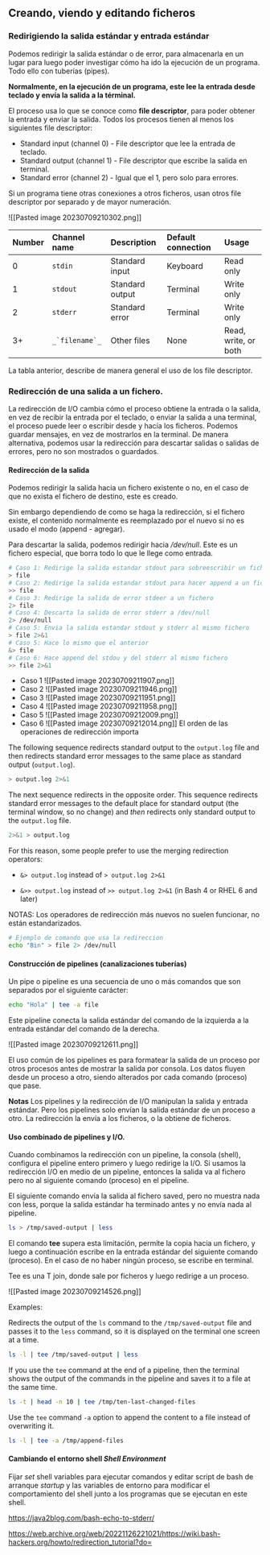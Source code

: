 
## Creando, viendo y editando ficheros

### Redirigiendo la salida estándar y entrada estándar

Podemos redirigir la salida estándar o de error, para almacenarla en un lugar para luego poder investigar cómo ha ido la ejecución de un programa. Todo ello con tuberías (pipes).

**Normalmente, en la ejecución de un programa, este lee la entrada desde teclado y envía la salida a la términal.**

El proceso usa lo que se conoce como **file descriptor**, para poder obtener la entrada y enviar la salida. Todos los procesos tienen al menos los siguientes file descriptor:
- Standard input (channel 0) - File descriptor que lee la entrada de teclado.
- Standard output (channel 1) - File descriptor que escribe la salida en terminal.
- Standard error (channel 2) - Igual que el 1, pero solo para errores.

Si un programa tiene otras conexiones a otros ficheros, usan otros file descriptor por separado y de mayor numeración.

![[Pasted image 20230709210302.png]]

|Number|Channel name|Description|Default connection|Usage|
|:--|:--|:--|:--|:--|
|0|`stdin`|Standard input|Keyboard|Read only|
|1|`stdout`|Standard output|Terminal|Write only|
|2|`stderr`|Standard error|Terminal|Write only|
|3+|``_`filename`_``|Other files|None|Read, write, or both|4

La tabla anterior, describe de manera general el uso de los file descriptor.

### Redirección de una salida a un fichero.

La redirección de I/O cambia cómo el proceso obtiene la entrada o la salida, en vez de recibir la entrada por el teclado, o enviar la salida a una terminal, el proceso puede leer o escribir desde y hacía los ficheros. Podemos guardar mensajes, en vez de mostrarlos en la terminal. De manera alternativa, podemos usar la redirección para descartar salidas o salidas de errores, pero no son mostrados o guardados.

#### Redirección de la salida

Podemos redirigir la salida hacia un fichero existente o no, en el caso de que no exista el fichero de destino, este es creado.

Sin embargo dependiendo de como se haga la redirección, si el fichero existe, el contenido normalmente es reemplazado por el nuevo si no es usado el modo (append - agregar). 

Para descartar la salida, podemos redirigir hacia */dev/null*. Este es un fichero especial, que borra todo lo que le llege como entrada.

```bash
# Caso 1: Redirige la salida estandar stdout para sobreescribir un fichero
> file
# Caso 2: Redirige la salida estandar stdout para hacer append a un fichero
>> file
# Caso 3: Redirige la salida de error stdeer a un fichero
2> file
# Caso 4: Descarta la salida de error stderr a /dev/null
2> /dev/null
# Caso 5: Envia la salida estandar stdout y stderr al mismo fichero
> file 2>&1
# Caso 5: Hace lo mismo que el anterior
&> file
# Caso 6: Hace append del stdou y del stderr al mismo fichero
>> file 2>&1
```

- Caso 1
![[Pasted image 20230709211907.png]]
- Caso 2
![[Pasted image 20230709211946.png]]
- Caso 3
![[Pasted image 20230709211951.png]]
- Caso 4
![[Pasted image 20230709211958.png]]
- Caso 5
![[Pasted image 20230709212009.png]]
- Caso 6
![[Pasted image 20230709212014.png]]
El orden de las operaciones de redirección importa

The following sequence redirects standard output to the `output.log` file and then redirects standard error messages to the same place as standard output (`output.log`).

```bash
> output.log 2>&1
```

The next sequence redirects in the opposite order. This sequence redirects standard error messages to the default place for standard output (the terminal window, so no change) and _then_ redirects only standard output to the `output.log` file.
```bash
2>&1 > output.log
```

For this reason, some people prefer to use the merging redirection operators:

-  `&> output.log` instead of `> output.log 2>&1`
    
-  `&>> output.log` instead of `>> output.log 2>&1` (in Bash 4 or RHEL 6 and later)

NOTAS: Los operadores de redirección más nuevos no suelen funcionar, no están estandarizados.

```bash
# Ejemplo de comando que usa la redireccion
echo "Bin" > file 2> /dev/null
```

#### Construcción de pipelines (canalizaciones tuberías)

Un pipe o pipeline es una secuencia de uno o más comandos que son separados por el siguiente carácter:

```bash
echo "Hola" | tee -a file
```

Este pipeline conecta la salida estándar del comando de la izquierda a la entrada estándar del comando de la derecha.

![[Pasted image 20230709212611.png]]

El uso común de los pipelines es para formatear la salida de un proceso por otros procesos antes de mostrar la salida por consola. Los datos fluyen desde un proceso a otro, siendo alterados por cada comando (proceso) que pase.

**Notas** Los pipelines y la redirección de I/O manipulan la salida y entrada estándar. Pero los pipelines solo envían la salida estándar de un proceso a otro. La redirección la envía a los ficheros, o la obtiene de ficheros.

#### Uso combinado de pipelines y I/O.

Cuando combinamos la redirección con un pipeline, la consola (shell), configura el pipeline entero primero y luego redirige la I/O. Si usamos la redirección I/O en medio de un pipeline, entonces la salida va al fichero pero no al siguiente comando (proceso) en el pipeline.

El siguiente comando envía la salida al fichero saved, pero no muestra nada con less, porque la salida estándar ha terminado antes y no envía nada al pipeline.

```bash
ls > /tmp/saved-output | less
```

El comando **tee** supera esta limitación, permite la copia hacia un fichero, y luego a continuación escribe en la entrada estándar del siguiente comando (proceso). En el caso de no haber ningún proceso, se escribe en terminal.

Tee es una T join, donde sale por ficheros y luego redirige a un proceso.

![[Pasted image 20230709214526.png]]

Examples:

Redirects the output of the `ls` command to the `/tmp/saved-output` file and passes it to the `less` command, so it is displayed on the terminal one screen at a time.
```bash
ls -l | tee /tmp/saved-output | less
```

If you use the `tee` command at the end of a pipeline, then the terminal shows the output of the commands in the pipeline and saves it to a file at the same time.
```bash
ls -t | head -n 10 | tee /tmp/ten-last-changed-files
```

Use the `tee` command `-a` option to append the content to a file instead of overwriting it.
```bash
ls -l | tee -a /tmp/append-files
```


#### Cambiando el entorno shell *Shell Environment*

Fijar *set* shell variables para ejecutar comandos y editar script de bash de arranque *startup* y las variables de entorno para modificar el comportamiento del shell junto a los programas que se ejecutan en este shell.

https://java2blog.com/bash-echo-to-stderr/

https://web.archive.org/web/20221126221021/https://wiki.bash-hackers.org/howto/redirection_tutorial?do=